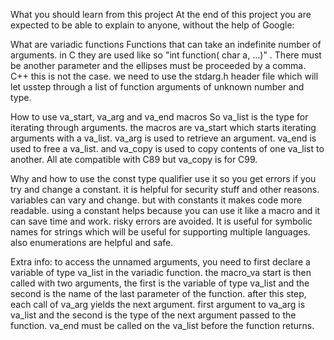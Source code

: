What you should learn from this project
At the end of this project you are expected to be able to explain to anyone, without the help of Google:

What are variadic functions
Functions that can take an indefinite number of arguments. in C they are used like so "int function( char a, ...)" . There must be another parameter and the ellipses must be proceeded by a comma. C++ this is not the case. we need to use the stdarg.h header file which will let usstep through a list of function arguments of unknown number and type. 

How to use va_start, va_arg and va_end macros
So va_list is the type for iterating through arguments. the macros are va_start which starts iterating arguments with a va_list. va_arg is used to retrieve an argument. va_end is used to free a va_list. and va_copy is used to copy contents of one va_list to another. All ate compatible with C89 but va_copy is for C99. 


Why and how to use the const type qualifier
use it so you get errors if you try and change a constant. it is helpful for security stuff and other reasons. variables can vary and change. but with constants it makes code more readable. using a constant helps because you can use it like a macro and it can save time and work. risky errors are avoided. It is useful for symbolic names for strings which will be useful for supporting multiple languages. also enumerations are helpful and safe.


Extra info: to access the unnamed arguments, you need to first declare a variable of type va_list in the variadic function. the macro_va start is then called with two arguments, the first is the variable of type va_list and the second is the name of the last parameter of the function. after this step, each call of va_arg yields the next argument. first argument to va_arg is va_list and the second is the type of the next argument passed to the function. va_end must be called on the va_list before the function returns. 
